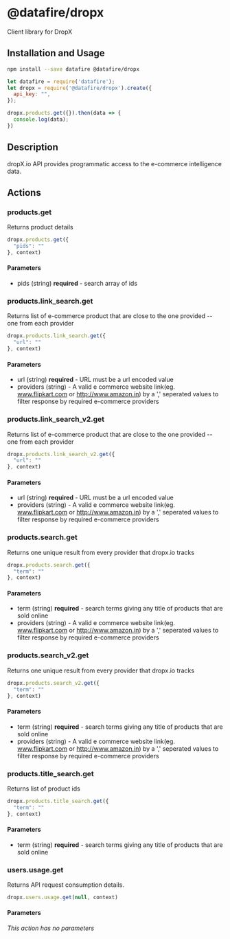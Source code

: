 # @datafire/dropx

Client library for DropX

## Installation and Usage
```bash
npm install --save datafire @datafire/dropx
```

```js
let datafire = require('datafire');
let dropx = require('@datafire/dropx').create({
  api_key: "",
});

dropx.products.get({}).then(data => {
  console.log(data);
})
```

## Description
dropX.io API provides programmatic access to the e-commerce intelligence data.

## Actions
### products.get
Returns product details


```js
dropx.products.get({
  "pids": ""
}, context)
```

#### Parameters
* pids (string) **required** - search array of ids

### products.link_search.get
Returns list of e-commerce product that are close to the one provided -- one from each provider


```js
dropx.products.link_search.get({
  "url": ""
}, context)
```

#### Parameters
* url (string) **required** - URL must be a url encoded value
* providers (string) - A valid e commerce website link(eg. www.flipkart.com or http://www.amazon.in) by a ',' seperated values to filter response by required e-commerce providers

### products.link_search_v2.get
Returns list of e-commerce product that are close to the one provided -- one from each provider


```js
dropx.products.link_search_v2.get({
  "url": ""
}, context)
```

#### Parameters
* url (string) **required** - URL must be a url encoded value
* providers (string) - A valid e commerce website link(eg. www.flipkart.com or http://www.amazon.in) by a ',' seperated values to filter response by required e-commerce providers

### products.search.get
Returns one unique result from every provider that dropx.io tracks


```js
dropx.products.search.get({
  "term": ""
}, context)
```

#### Parameters
* term (string) **required** - search terms giving any title of products that are sold online
* providers (string) - A valid e commerce website link(eg. www.flipkart.com or http://www.amazon.in) by a ',' seperated values to filter response by required e-commerce providers

### products.search_v2.get
Returns one unique result from every provider that dropx.io tracks


```js
dropx.products.search_v2.get({
  "term": ""
}, context)
```

#### Parameters
* term (string) **required** - search terms giving any title of products that are sold online
* providers (string) - A valid e commerce website link(eg. www.flipkart.com or http://www.amazon.in) by a ',' seperated values to filter response by required e-commerce providers

### products.title_search.get
Returns list of product ids


```js
dropx.products.title_search.get({
  "term": ""
}, context)
```

#### Parameters
* term (string) **required** - search terms giving any title of products that are sold online

### users.usage.get
Returns API request consumption details.


```js
dropx.users.usage.get(null, context)
```

#### Parameters
*This action has no parameters*

